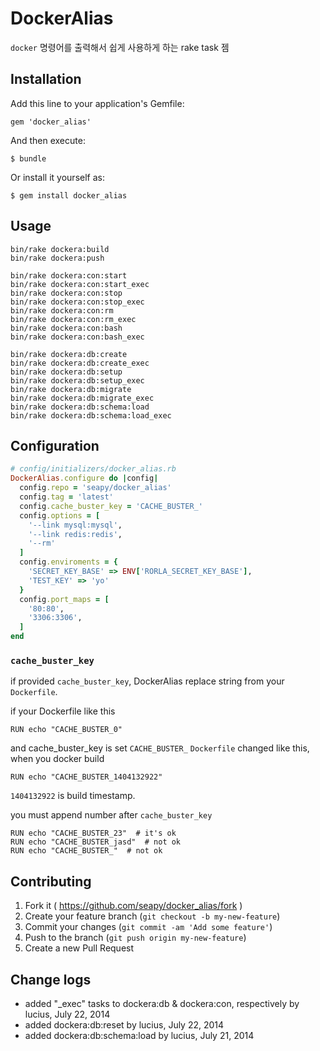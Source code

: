 # DockerAlias

`docker` 명령어를 출력해서 쉽게 사용하게 하는 rake task 젬

## Installation

Add this line to your application's Gemfile:

    gem 'docker_alias'

And then execute:

    $ bundle

Or install it yourself as:

    $ gem install docker_alias

## Usage

```shell
bin/rake dockera:build
bin/rake dockera:push

bin/rake dockera:con:start
bin/rake dockera:con:start_exec
bin/rake dockera:con:stop
bin/rake dockera:con:stop_exec
bin/rake dockera:con:rm
bin/rake dockera:con:rm_exec
bin/rake dockera:con:bash
bin/rake dockera:con:bash_exec

bin/rake dockera:db:create
bin/rake dockera:db:create_exec
bin/rake dockera:db:setup
bin/rake dockera:db:setup_exec
bin/rake dockera:db:migrate
bin/rake dockera:db:migrate_exec
bin/rake dockera:db:schema:load
bin/rake dockera:db:schema:load_exec
```

## Configuration

```ruby
# config/initializers/docker_alias.rb
DockerAlias.configure do |config|
  config.repo = 'seapy/docker_alias'
  config.tag = 'latest'
  config.cache_buster_key = 'CACHE_BUSTER_'
  config.options = [
    '--link mysql:mysql',
    '--link redis:redis',
    '--rm'
  ]
  config.enviroments = {
    'SECRET_KEY_BASE' => ENV['RORLA_SECRET_KEY_BASE'],
    'TEST_KEY' => 'yo'
  }
  config.port_maps = [
    '80:80',
    '3306:3306',
  ]
end
```

### `cache_buster_key`

if provided `cache_buster_key`, DockerAlias replace string from your `Dockerfile`.

if your Dockerfile like this

```shell
RUN echo "CACHE_BUSTER_0"
```

and cache_buster_key is set `CACHE_BUSTER_`
`Dockerfile` changed like this, when you docker build

```shell
RUN echo "CACHE_BUSTER_1404132922"
```

`1404132922` is build timestamp.

you must append number after `cache_buster_key`

```shell
RUN echo "CACHE_BUSTER_23"  # it's ok
RUN echo "CACHE_BUSTER_jasd"  # not ok
RUN echo "CACHE_BUSTER_"  # not ok
```

## Contributing

1. Fork it ( https://github.com/seapy/docker_alias/fork )
2. Create your feature branch (`git checkout -b my-new-feature`)
3. Commit your changes (`git commit -am 'Add some feature'`)
4. Push to the branch (`git push origin my-new-feature`)
5. Create a new Pull Request

## Change logs

* added "_exec" tasks to dockera:db & dockera:con, respectively by lucius, July 22, 2014
* added dockera:db:reset by lucius, July 22, 2014
* added dockera:db:schema:load by lucius, July 21, 2014
